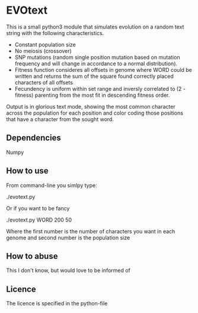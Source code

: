 # EVOtext

This is a small python3 module that simulates evolution on a random text string with the following characteristics.

* Constant population size
* No meiosis (crossover)
* SNP mutations (random single position mutation based on mutation frequency and will change in accordance to a normal distribution).
* Fitness function consideres all offsets in genome where WORD could be written and returns the sum of the square found correctly placed characters of all offsets
* Fecundency is uniform within set range and inversly correlated to (2 - fitness) parenting from the most fit in descending fitness order.

Output is in glorious text mode, showing the most common character across the population for each position and color coding those positions that have a character from the sought word.

## Dependencies

Numpy

## How to use

From command-line you simlpy type:

  ./evotext.py

Or if you want to be fancy

  ./evotext.py WORD 200 50
  
Where the first number is the number of characters you want in each genome and second number is the population size

## How to abuse

This I don't know, but would love to be informed of

## Licence

The licence is specified in the python-file
